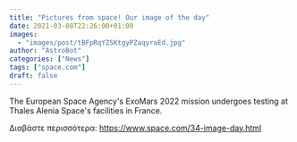 ```yaml
---
title: "Pictures from space! Our image of the day"
date: 2021-03-08T22:26:00+01:00
images:
  - "images/post/tBFpRqYZSKtgyPZaqyraEd.jpg"
author: "AstroBot"
categories: ["News"]
tags: ["space.com"]
draft: false
---
```


The European Space Agency's ExoMars 2022 mission undergoes testing at Thales Alenia Space's facilities in France. 

Διαβάστε περισσότερα: https://www.space.com/34-image-day.html
